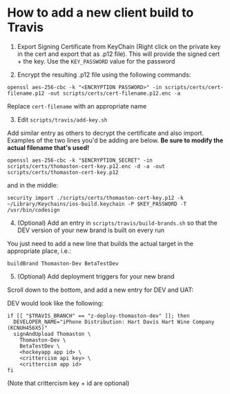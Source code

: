 # How to add a new client build to Travis

1) Export Signing Certificate from KeyChain (Right click on the private key in the cert and export that as .p12 file). This will provide the signed cert + the key. Use the `KEY_PASSWORD` value for the password

2) Encrypt the resulting .p12 file using the following commands:

```
openssl aes-256-cbc -k "<ENCRYPTION PASSWORD>" -in scripts/certs/cert-filename.p12 -out scripts/certs/cert-filename.p12.enc -a
```
Replace `cert-filename` with an appropriate name

3) Edit `scripts/travis/add-key.sh`

Add similar entry as others to decrypt the certificate and also import. Examples of the two lines you'd be adding are below. **Be sure to modify the actual filename that's used!**

```
openssl aes-256-cbc -k "$ENCRYPTION_SECRET" -in scripts/certs/thomaston-cert-key.p12.enc -d -a -out scripts/certs/thomaston-cert-key.p12
```

and in the middle:

```
security import ./scripts/certs/thomaston-cert-key.p12 -k ~/Library/Keychains/ios-build.keychain -P $KEY_PASSWORD -T /usr/bin/codesign
```

4) (Optional) Add an entry in `scripts/travis/build-brands.sh` so that the DEV version of your new brand is built on every run

You just need to add a new line that builds the actual target in the appropriate place, i.e.:
```
buildBrand Thomaston-Dev BetaTestDev
```

5) (Optional) Add deployment triggers for your new brand

Scroll down to the bottom, and add a new entry for DEV and UAT:

DEV would look like the following:
```
if [[ "$TRAVIS_BRANCH" == "z-deploy-thomaston-dev" ]]; then
  DEVELOPER_NAME="iPhone Distribution: Hart Davis Hart Wine Company (KCNUH456X5)"
  signAndUpload Thomaston \
    Thomaston-Dev \
    BetaTestDev \
    <hockeyapp app id> \
    <crittercism api key> \
    <crittercism app id>
fi
```

(Note that crittercism key + id are optional)
